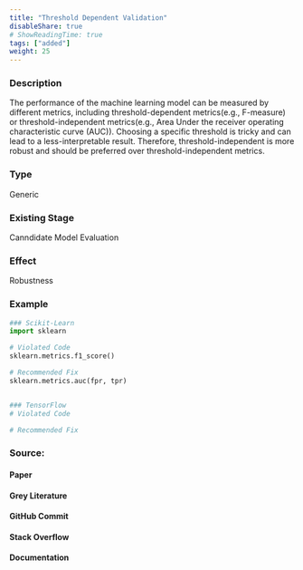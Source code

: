 ```yaml
---
title: "Threshold Dependent Validation"
disableShare: true
# ShowReadingTime: true
tags: ["added"]
weight: 25
---
```


### Description

The performance of the machine learning model can be measured by different metrics, including threshold-dependent metrics(e.g., F-measure) or threshold-independent metrics(e.g., Area Under the receiver operating characteristic curve (AUC)). Choosing a specific threshold is tricky and can lead to a less-interpretable result. Therefore, threshold-independent is more robust and should be preferred over threshold-independent metrics. 

### Type

Generic


### Existing Stage

Canndidate Model Evaluation

### Effect

Robustness


### Example

```python
### Scikit-Learn
import sklearn

# Violated Code
sklearn.metrics.f1_score()

# Recommended Fix
sklearn.metrics.auc(fpr, tpr)


### TensorFlow
# Violated Code

# Recommended Fix

```

### Source:

#### Paper 

#### Grey Literature

#### GitHub Commit

#### Stack Overflow

#### Documentation

